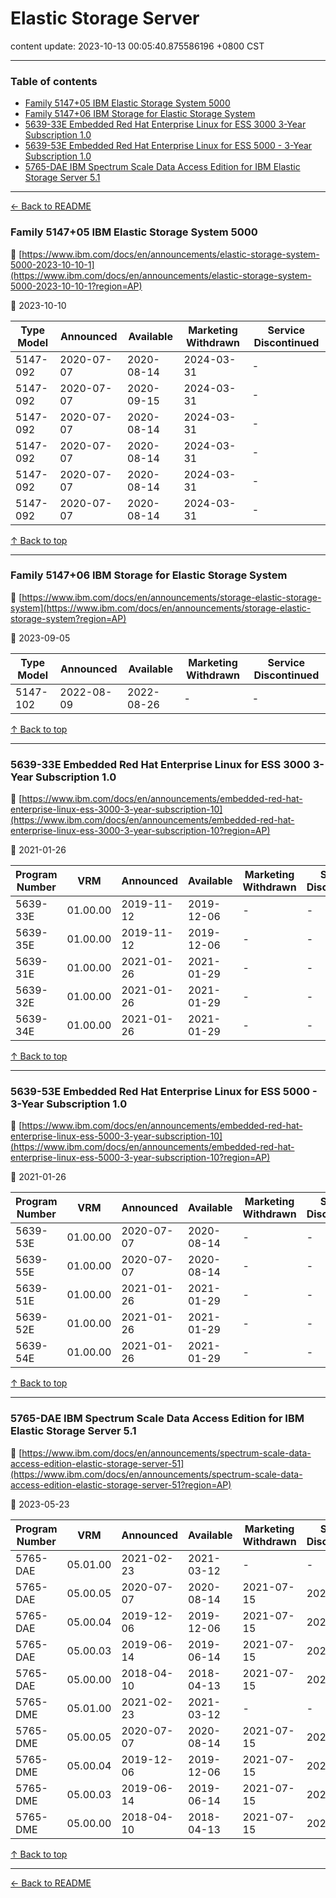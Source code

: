 # Elastic Storage Server

content update: 2023-10-13 00:05:40.875586196 +0800 CST

---

### Table of contents


- [Family 5147+05 IBM Elastic Storage System 5000](#family-514705-ibm-elastic-storage-system-5000)
- [Family 5147+06 IBM Storage for Elastic Storage System](#family-514706-ibm-storage-for-elastic-storage-system)
- [5639-33E Embedded Red Hat Enterprise Linux for ESS 3000 3-Year Subscription 1.0](#5639-33e-embedded-red-hat-enterprise-linux-for-ess-3000-3-year-subscription-10)
- [5639-53E Embedded Red Hat Enterprise Linux for ESS 5000 - 3-Year Subscription 1.0](#5639-53e-embedded-red-hat-enterprise-linux-for-ess-5000-3-year-subscription-10)
- [5765-DAE IBM Spectrum Scale Data Access Edition for IBM Elastic Storage Server 5.1](#5765-dae-ibm-spectrum-scale-data-access-edition-for-ibm-elastic-storage-server-51)

---

[← Back to README](../README.md)





### Family 5147+05 IBM Elastic Storage System 5000

🔗 [https://www.ibm.com/docs/en/announcements/elastic-storage-system-5000-2023-10-10-1](https://www.ibm.com/docs/en/announcements/elastic-storage-system-5000-2023-10-10-1?region=AP)

📅 2023-10-10

| Type Model | Announced | Available | Marketing Withdrawn | Service Discontinued |
| --- | --- | --- | --- | --- |
| 5147-092 | 2020-07-07 | 2020-08-14 | 2024-03-31 | - |
| 5147-092 | 2020-07-07 | 2020-09-15 | 2024-03-31 | - |
| 5147-092 | 2020-07-07 | 2020-08-14 | 2024-03-31 | - |
| 5147-092 | 2020-07-07 | 2020-08-14 | 2024-03-31 | - |
| 5147-092 | 2020-07-07 | 2020-08-14 | 2024-03-31 | - |
| 5147-092 | 2020-07-07 | 2020-08-14 | 2024-03-31 | - |





[↑ Back to top](#table-of-contents)

---





### Family 5147+06 IBM Storage for Elastic Storage System

🔗 [https://www.ibm.com/docs/en/announcements/storage-elastic-storage-system](https://www.ibm.com/docs/en/announcements/storage-elastic-storage-system?region=AP)

📅 2023-09-05

| Type Model | Announced | Available | Marketing Withdrawn | Service Discontinued |
| --- | --- | --- | --- | --- |
| 5147-102 | 2022-08-09 | 2022-08-26 | - | - |





[↑ Back to top](#table-of-contents)

---





### 5639-33E Embedded Red Hat Enterprise Linux for ESS 3000 3-Year Subscription 1.0

🔗 [https://www.ibm.com/docs/en/announcements/embedded-red-hat-enterprise-linux-ess-3000-3-year-subscription-10](https://www.ibm.com/docs/en/announcements/embedded-red-hat-enterprise-linux-ess-3000-3-year-subscription-10?region=AP)

📅 2021-01-26

| Program Number | VRM | Announced | Available | Marketing Withdrawn | Service Discontinued |
| --- | --- | --- | --- | --- | --- |
| 5639-33E | 01.00.00 | 2019-11-12 | 2019-12-06 | - | - |
| 5639-35E | 01.00.00 | 2019-11-12 | 2019-12-06 | - | - |
| 5639-31E | 01.00.00 | 2021-01-26 | 2021-01-29 | - | - |
| 5639-32E | 01.00.00 | 2021-01-26 | 2021-01-29 | - | - |
| 5639-34E | 01.00.00 | 2021-01-26 | 2021-01-29 | - | - |





[↑ Back to top](#table-of-contents)

---





### 5639-53E Embedded Red Hat Enterprise Linux for ESS 5000 - 3-Year Subscription 1.0

🔗 [https://www.ibm.com/docs/en/announcements/embedded-red-hat-enterprise-linux-ess-5000-3-year-subscription-10](https://www.ibm.com/docs/en/announcements/embedded-red-hat-enterprise-linux-ess-5000-3-year-subscription-10?region=AP)

📅 2021-01-26

| Program Number | VRM | Announced | Available | Marketing Withdrawn | Service Discontinued |
| --- | --- | --- | --- | --- | --- |
| 5639-53E | 01.00.00 | 2020-07-07 | 2020-08-14 | - | - |
| 5639-55E | 01.00.00 | 2020-07-07 | 2020-08-14 | - | - |
| 5639-51E | 01.00.00 | 2021-01-26 | 2021-01-29 | - | - |
| 5639-52E | 01.00.00 | 2021-01-26 | 2021-01-29 | - | - |
| 5639-54E | 01.00.00 | 2021-01-26 | 2021-01-29 | - | - |





[↑ Back to top](#table-of-contents)

---





### 5765-DAE IBM Spectrum Scale Data Access Edition for IBM Elastic Storage Server 5.1

🔗 [https://www.ibm.com/docs/en/announcements/spectrum-scale-data-access-edition-elastic-storage-server-51](https://www.ibm.com/docs/en/announcements/spectrum-scale-data-access-edition-elastic-storage-server-51?region=AP)

📅 2023-05-23

| Program Number | VRM | Announced | Available | Marketing Withdrawn | Service Discontinued |
| --- | --- | --- | --- | --- | --- |
| 5765-DAE | 05.01.00 | 2021-02-23 | 2021-03-12 | - | - |
| 5765-DAE | 05.00.05 | 2020-07-07 | 2020-08-14 | 2021-07-15 | 2022-04-30 |
| 5765-DAE | 05.00.04 | 2019-12-06 | 2019-12-06 | 2021-07-15 | 2022-04-30 |
| 5765-DAE | 05.00.03 | 2019-06-14 | 2019-06-14 | 2021-07-15 | 2022-04-30 |
| 5765-DAE | 05.00.00 | 2018-04-10 | 2018-04-13 | 2021-07-15 | 2022-04-30 |
| 5765-DME | 05.01.00 | 2021-02-23 | 2021-03-12 | - | - |
| 5765-DME | 05.00.05 | 2020-07-07 | 2020-08-14 | 2021-07-15 | 2022-04-30 |
| 5765-DME | 05.00.04 | 2019-12-06 | 2019-12-06 | 2021-07-15 | 2022-04-30 |
| 5765-DME | 05.00.03 | 2019-06-14 | 2019-06-14 | 2021-07-15 | 2022-04-30 |
| 5765-DME | 05.00.00 | 2018-04-10 | 2018-04-13 | 2021-07-15 | 2022-04-30 |





[↑ Back to top](#table-of-contents)

---



[← Back to README](../README.md)